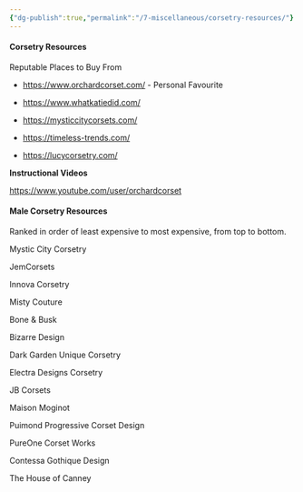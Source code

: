 ```yaml
---
{"dg-publish":true,"permalink":"/7-miscellaneous/corsetry-resources/"}
---
```



#### Corsetry Resources

Reputable Places to Buy From

- https://www.orchardcorset.com/ - Personal Favourite

- https://www.whatkatiedid.com/

- https://mysticcitycorsets.com/

- https://timeless-trends.com/

- https://lucycorsetry.com/

**Instructional Videos**

https://www.youtube.com/user/orchardcorset

#### Male Corsetry Resources

Ranked in order of least expensive to most expensive, from top to bottom.

Mystic City Corsetry

JemCorsets

Innova Corsetry

Misty Couture

Bone & Busk

Bizarre Design

Dark Garden Unique Corsetry

Electra Designs Corsetry

JB Corsets

Maison Moginot

Puimond Progressive Corset Design

PureOne Corset Works

Contessa Gothique Design

The House of Canney

